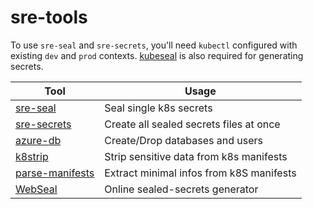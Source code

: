 # sre-tools

To use `sre-seal` and `sre-secrets`, you'll need `kubectl` configured with existing `dev` and `prod` contexts. [kubeseal](https://github.com/bitnami-labs/sealed-secrets) is also required for generating secrets.

| Tool                                               | Usage                                    |
| -------------------------------------------------- | ---------------------------------------- |
| [sre-seal](./packages/sre-seal)                    | Seal single k8s secrets                  |
| [sre-secrets](./packages/sre-secrets)              | Create all sealed secrets files at once  |
| [azure-db](./packages/azure-db)                    | Create/Drop databases and users          |
| [k8strip](./packages/k8strip)                      | Strip sensitive data from k8s manifests  |
| [parse-manifests](./packages/parse-manifests)      | Extract minimal infos from k8S manifests |
| [WebSeal](https://socialgouv.github.io/sre-tools/) | Online sealed-secrets generator          |


